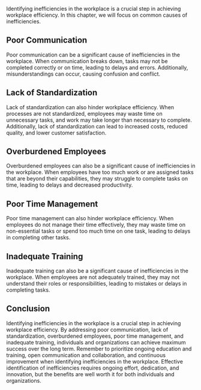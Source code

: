 
Identifying inefficiencies in the workplace is a crucial step in achieving workplace efficiency. In this chapter, we will focus on common causes of inefficiencies.

Poor Communication
------------------

Poor communication can be a significant cause of inefficiencies in the workplace. When communication breaks down, tasks may not be completed correctly or on time, leading to delays and errors. Additionally, misunderstandings can occur, causing confusion and conflict.

Lack of Standardization
-----------------------

Lack of standardization can also hinder workplace efficiency. When processes are not standardized, employees may waste time on unnecessary tasks, and work may take longer than necessary to complete. Additionally, lack of standardization can lead to increased costs, reduced quality, and lower customer satisfaction.

Overburdened Employees
----------------------

Overburdened employees can also be a significant cause of inefficiencies in the workplace. When employees have too much work or are assigned tasks that are beyond their capabilities, they may struggle to complete tasks on time, leading to delays and decreased productivity.

Poor Time Management
--------------------

Poor time management can also hinder workplace efficiency. When employees do not manage their time effectively, they may waste time on non-essential tasks or spend too much time on one task, leading to delays in completing other tasks.

Inadequate Training
-------------------

Inadequate training can also be a significant cause of inefficiencies in the workplace. When employees are not adequately trained, they may not understand their roles or responsibilities, leading to mistakes or delays in completing tasks.

Conclusion
----------

Identifying inefficiencies in the workplace is a crucial step in achieving workplace efficiency. By addressing poor communication, lack of standardization, overburdened employees, poor time management, and inadequate training, individuals and organizations can achieve maximum success over the long term. Remember to prioritize ongoing education and training, open communication and collaboration, and continuous improvement when identifying inefficiencies in the workplace. Effective identification of inefficiencies requires ongoing effort, dedication, and innovation, but the benefits are well worth it for both individuals and organizations.
